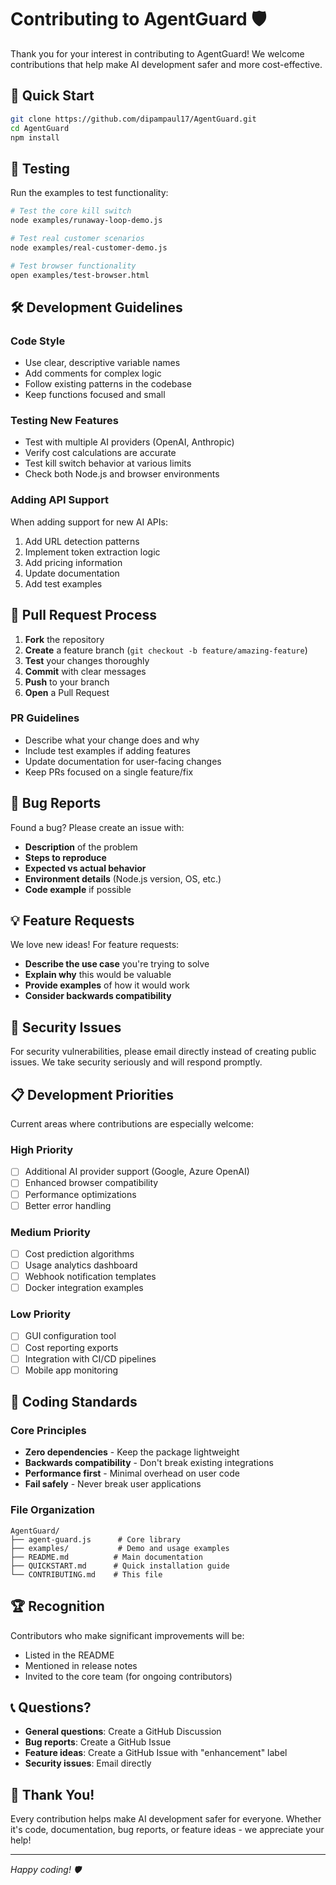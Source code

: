 # Contributing to AgentGuard 🛡️

Thank you for your interest in contributing to AgentGuard! We welcome contributions that help make AI development safer and more cost-effective.

## 🚀 Quick Start

```bash
git clone https://github.com/dipampaul17/AgentGuard.git
cd AgentGuard
npm install
```

## 🧪 Testing

Run the examples to test functionality:

```bash
# Test the core kill switch
node examples/runaway-loop-demo.js

# Test real customer scenarios  
node examples/real-customer-demo.js

# Test browser functionality
open examples/test-browser.html
```

## 🛠️ Development Guidelines

### Code Style
- Use clear, descriptive variable names
- Add comments for complex logic
- Follow existing patterns in the codebase
- Keep functions focused and small

### Testing New Features
- Test with multiple AI providers (OpenAI, Anthropic)
- Verify cost calculations are accurate
- Test kill switch behavior at various limits
- Check both Node.js and browser environments

### Adding API Support
When adding support for new AI APIs:

1. Add URL detection patterns
2. Implement token extraction logic
3. Add pricing information
4. Update documentation
5. Add test examples

## 📝 Pull Request Process

1. **Fork** the repository
2. **Create** a feature branch (`git checkout -b feature/amazing-feature`)
3. **Test** your changes thoroughly
4. **Commit** with clear messages
5. **Push** to your branch
6. **Open** a Pull Request

### PR Guidelines
- Describe what your change does and why
- Include test examples if adding features
- Update documentation for user-facing changes
- Keep PRs focused on a single feature/fix

## 🐛 Bug Reports

Found a bug? Please create an issue with:

- **Description** of the problem
- **Steps to reproduce**
- **Expected vs actual behavior**
- **Environment details** (Node.js version, OS, etc.)
- **Code example** if possible

## 💡 Feature Requests

We love new ideas! For feature requests:

- **Describe the use case** you're trying to solve
- **Explain why** this would be valuable
- **Provide examples** of how it would work
- **Consider backwards compatibility**

## 🚨 Security Issues

For security vulnerabilities, please email directly instead of creating public issues. We take security seriously and will respond promptly.

## 📋 Development Priorities

Current areas where contributions are especially welcome:

### High Priority
- [ ] Additional AI provider support (Google, Azure OpenAI)
- [ ] Enhanced browser compatibility
- [ ] Performance optimizations
- [ ] Better error handling

### Medium Priority  
- [ ] Cost prediction algorithms
- [ ] Usage analytics dashboard
- [ ] Webhook notification templates
- [ ] Docker integration examples

### Low Priority
- [ ] GUI configuration tool
- [ ] Cost reporting exports
- [ ] Integration with CI/CD pipelines
- [ ] Mobile app monitoring

## 🎯 Coding Standards

### Core Principles
- **Zero dependencies** - Keep the package lightweight
- **Backwards compatibility** - Don't break existing integrations
- **Performance first** - Minimal overhead on user code
- **Fail safely** - Never break user applications

### File Organization
```
AgentGuard/
├── agent-guard.js      # Core library
├── examples/           # Demo and usage examples
├── README.md          # Main documentation
├── QUICKSTART.md      # Quick installation guide
└── CONTRIBUTING.md    # This file
```

## 🏆 Recognition

Contributors who make significant improvements will be:
- Listed in the README
- Mentioned in release notes
- Invited to the core team (for ongoing contributors)

## 📞 Questions?

- **General questions**: Create a GitHub Discussion
- **Bug reports**: Create a GitHub Issue
- **Feature ideas**: Create a GitHub Issue with "enhancement" label
- **Security issues**: Email directly

## 🎉 Thank You!

Every contribution helps make AI development safer for everyone. Whether it's code, documentation, bug reports, or feature ideas - we appreciate your help!

---

*Happy coding! 🛡️*